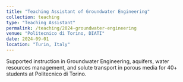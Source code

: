 ```yaml
---
title: "Teaching Assistant of Groundwater Engineering"
collection: teaching
type: "Teaching Assistant"
permalink: /teaching/2024-groundwater-engineering
venue: "Politecnico di Torino, DIATI"
date: 2024-09-01
location: "Turin, Italy"
---
```


Supported instruction in Groundwater Engineering, aquifers, water resources management, and solute transport in porous media for 40+ students at Politecnico di Torino.
